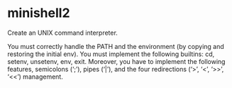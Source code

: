 # minishell2

Create an UNIX command interpreter.

You must correctly handle the PATH and the environment (by copying and restoring the initial env).
You must implement the following builtins: cd, setenv, unsetenv, env, exit.
Moreover, you have to implement the following features, semicolons (‘;’), pipes (‘|’), and the four redirections (‘>’, ‘<’, ‘>>’, ‘<<’) management. 
